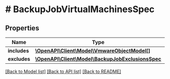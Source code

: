 # # BackupJobVirtualMachinesSpec

## Properties

Name | Type | Description | Notes
------------ | ------------- | ------------- | -------------
**includes** | [**\OpenAPI\Client\Model\VmwareObjectModel[]**](VmwareObjectModel.md) |  |
**excludes** | [**\OpenAPI\Client\Model\BackupJobExclusionsSpec**](BackupJobExclusionsSpec.md) |  | [optional]

[[Back to Model list]](../../README.md#models) [[Back to API list]](../../README.md#endpoints) [[Back to README]](../../README.md)
